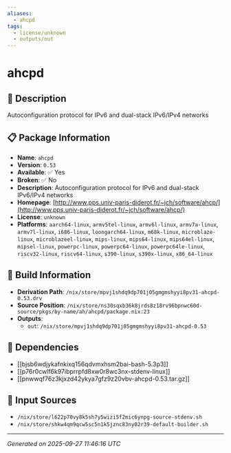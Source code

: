```yaml
---
aliases:
  - ahcpd
tags:
  - license/unknown
  - outputs/out
---
```


# ahcpd

## 📝 Description

Autoconfiguration protocol for IPv6 and dual-stack IPv6/IPv4 networks

## 📋 Package Information

- **Name**: `ahcpd`
- **Version**: `0.53`
- **Available**: ✅ Yes
- **Broken**: ✅ No
- **Description**: Autoconfiguration protocol for IPv6 and dual-stack IPv6/IPv4 networks
- **Homepage**: [http://www.pps.univ-paris-diderot.fr/~jch/software/ahcp/](http://www.pps.univ-paris-diderot.fr/~jch/software/ahcp/)
- **License**: `unknown`
- **Platforms**: `aarch64-linux`, `armv5tel-linux`, `armv6l-linux`, `armv7a-linux`, `armv7l-linux`, `i686-linux`, `loongarch64-linux`, `m68k-linux`, `microblaze-linux`, `microblazeel-linux`, `mips-linux`, `mips64-linux`, `mips64el-linux`, `mipsel-linux`, `powerpc-linux`, `powerpc64-linux`, `powerpc64le-linux`, `riscv32-linux`, `riscv64-linux`, `s390-linux`, `s390x-linux`, `x86_64-linux`

## 🔧 Build Information

- **Derivation Path**: `/nix/store/mpvj1shdq9dp701j05gmgmshyyi8pv31-ahcpd-0.53.drv`
- **Source Position**: `/nix/store/ns30sqxb36k8jrds8z18rv96bpnwc60d-source/pkgs/by-name/ah/ahcpd/package.nix:23`
- **Outputs**:
  - `out`:  `/nix/store/mpvj1shdq9dp701j05gmgmshyyi8pv31-ahcpd-0.53`

## 🔗 Dependencies

- [[bjsb6wdjykafnkixq156qdvmxhsm2bai-bash-5.3p3]]
- [[p76r0cwlf6k97ibprrpfd8xw0r8wc3nx-stdenv-linux]]
- [[pnwwqf76z3kjxzd42ykya7gfz9z20vbv-ahcpd-0.53.tar.gz]]

## 📁 Input Sources

- `/nix/store/l622p70vy8k5sh7y5wizi5f2mic6ynpg-source-stdenv.sh`
- `/nix/store/shkw4qm9qcw5sc5n1k5jznc83ny02r39-default-builder.sh`

---
*Generated on 2025-09-27 11:46:16 UTC*
